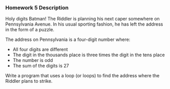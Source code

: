 ### Homework 5 Description

Holy digits Batman! The Riddler is planning his next caper somewhere on Pennsylvania Avenue. In his usual sporting fashion, he has left the address in the form of a puzzle. 

The address on Pennsylvania is a four-digit number where:

- All four digits are different
- The digit in the thousands place is three times the digit in the tens place
- The number is odd
- The sum of the digits is 27

Write a program that uses a loop (or loops) to find the address where the Riddler plans to strike.

